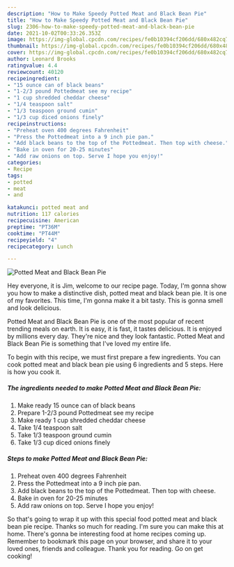 ```yaml
---
description: "How to Make Speedy Potted Meat and Black Bean Pie"
title: "How to Make Speedy Potted Meat and Black Bean Pie"
slug: 2306-how-to-make-speedy-potted-meat-and-black-bean-pie
date: 2021-10-02T00:33:26.353Z
image: https://img-global.cpcdn.com/recipes/fe0b10394cf206dd/680x482cq70/potted-meat-and-black-bean-pie-recipe-main-photo.jpg
thumbnail: https://img-global.cpcdn.com/recipes/fe0b10394cf206dd/680x482cq70/potted-meat-and-black-bean-pie-recipe-main-photo.jpg
cover: https://img-global.cpcdn.com/recipes/fe0b10394cf206dd/680x482cq70/potted-meat-and-black-bean-pie-recipe-main-photo.jpg
author: Leonard Brooks
ratingvalue: 4.4
reviewcount: 40120
recipeingredient:
- "15 ounce can of black beans"
- "1-2/3 pound Pottedmeat see my recipe"
- "1 cup shredded cheddar cheese"
- "1/4 teaspoon salt"
- "1/3 teaspoon ground cumin"
- "1/3 cup diced onions finely"
recipeinstructions:
- "Preheat oven 400 degrees Fahrenheit"
- "Press the Pottedmeat into a 9 inch pie pan."
- "Add black beans to the top of the Pottedmeat. Then top with cheese."
- "Bake in oven for 20-25 minutes"
- "Add raw onions on top. Serve I hope you enjoy!"
categories:
- Recipe
tags:
- potted
- meat
- and

katakunci: potted meat and 
nutrition: 117 calories
recipecuisine: American
preptime: "PT36M"
cooktime: "PT44M"
recipeyield: "4"
recipecategory: Lunch

---
```



![Potted Meat and Black Bean Pie](https://img-global.cpcdn.com/recipes/fe0b10394cf206dd/680x482cq70/potted-meat-and-black-bean-pie-recipe-main-photo.jpg)

Hey everyone, it is Jim, welcome to our recipe page. Today, I'm gonna show you how to make a distinctive dish, potted meat and black bean pie. It is one of my favorites. This time, I'm gonna make it a bit tasty. This is gonna smell and look delicious.



Potted Meat and Black Bean Pie is one of the most popular of recent trending meals on earth. It is easy, it is fast, it tastes delicious. It is enjoyed by millions every day. They're nice and they look fantastic. Potted Meat and Black Bean Pie is something that I've loved my entire life.


To begin with this recipe, we must first prepare a few ingredients. You can cook potted meat and black bean pie using 6 ingredients and 5 steps. Here is how you cook it.

<!--inarticleads1-->

##### The ingredients needed to make Potted Meat and Black Bean Pie:

1. Make ready 15 ounce can of black beans
1. Prepare 1-2/3 pound Pottedmeat see my recipe
1. Make ready 1 cup shredded cheddar cheese
1. Take 1/4 teaspoon salt
1. Take 1/3 teaspoon ground cumin
1. Take 1/3 cup diced onions finely




<!--inarticleads2-->

##### Steps to make Potted Meat and Black Bean Pie:

1. Preheat oven 400 degrees Fahrenheit
1. Press the Pottedmeat into a 9 inch pie pan.
1. Add black beans to the top of the Pottedmeat. Then top with cheese.
1. Bake in oven for 20-25 minutes
1. Add raw onions on top. Serve I hope you enjoy!




So that's going to wrap it up with this special food potted meat and black bean pie recipe. Thanks so much for reading. I'm sure you can make this at home. There's gonna be interesting food at home recipes coming up. Remember to bookmark this page on your browser, and share it to your loved ones, friends and colleague. Thank you for reading. Go on get cooking!
